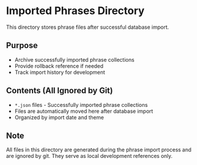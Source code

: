 # Imported Phrases Directory

This directory stores phrase files after successful database import.

## Purpose
- Archive successfully imported phrase collections
- Provide rollback reference if needed
- Track import history for development

## Contents (All Ignored by Git)
- `*.json` files - Successfully imported phrase collections
- Files are automatically moved here after database import
- Organized by import date and theme

## Note
All files in this directory are generated during the phrase import process and are ignored by git. They serve as local development references only.